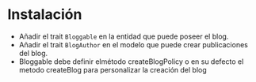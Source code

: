 # Instalación
- Añadir el trait `Bloggable` en la entidad que puede poseer el blog.
- Añadir el trait `BlogAuthor` en el modelo que puede crear publicaciones del blog.
- Bloggable debe definir elmétodo createBlogPolicy o en su defecto el metodo createBlog para personalizar la creación del blog